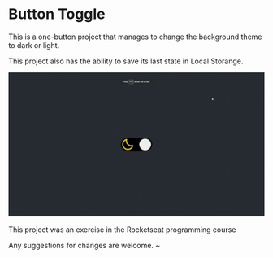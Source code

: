 # Button Toggle

This is a one-button project that manages to change the background theme to dark or light.

This project also has the ability to save its last state in Local Storange.

![Exemplo](https://github.com/Pedro-Italo-BC/ChangeThemes/blob/main/assets/Example.gif)

This project was an exercise in the Rocketseat programming course

Any suggestions for changes are welcome.
~
